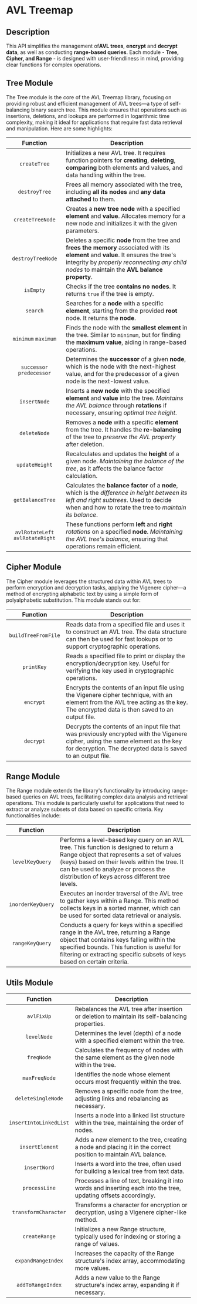 # AVL Treemap

## Description

This API simplifies the management of**AVL trees**, **encrypt** and **decrypt data**, as well as conducting **range-based queries**. Each module - **Tree, Cipher, and Range** - is designed with user-friendliness in mind, providing clear functions for complex operations.

## Tree Module

The Tree module is the core of the AVL Treemap library, focusing on providing robust and efficient management of AVL trees—a type of self-balancing binary search tree. This module ensures that operations such as insertions, deletions, and lookups are performed in logarithmic time complexity, making it ideal for applications that require fast data retrieval and manipulation. Here are some highlights:

| Function | Description |
|:--------:|------------|
| `createTree` | Initializes a new AVL tree. It requires function pointers for **creating**, **deleting**, **comparing** both elements and values, and data handling within the tree. |
| `destroyTree` | Frees all memory associated with the tree, including **all its nodes** and **any data attached** to them. |
| `createTreeNode` | Creates a **new tree node** with a specified **element** and **value**. Allocates memory for a new node and initializes it with the given parameters. |
| `destroyTreeNode` | Deletes a specific **node** from the tree and **frees the memory** associated with its **element** and **value**. It ensures the tree's integrity by *properly reconnecting any child nodes* to maintain the **AVL balance property**. |
| `isEmpty` | Checks if the tree **contains no nodes**. It returns `true` if the tree is empty. |
| `search` | Searches for a **node** with a specific **element**, starting from the provided **root** node. It returns the **node**. |
| `minimum` `maximum` | Finds the node with the **smallest element** in the tree. Similar to `minimum`, but for finding the **maximum value**, aiding in range-based operations. |
| `successor` `predecessor`  | Determines the **successor** of a given **node**, which is the node with the next-highest value, and for the predecessor of a given node is the next-lowest value. |
| `insertNode` | Inserts a **new node** with the specified **element** and **value** into the tree. *Maintains the AVL balance* through **rotations** if necessary, ensuring *optimal tree height*. |
| `deleteNode` | Removes a **node** with a specific **element** from the tree. It handles the **re-balancing** of the tree to *preserve the AVL property* after deletion. |
| `updateHeight` | Recalculates and updates the **height** of a given node. *Maintaining the balance of the tree*, as it affects the balance factor calculation. |
| `getBalanceTree` | Calculates the **balance factor** of a **node**, which is the *difference in height between its left and right subtrees*. Used to decide when and how to rotate the tree to *maintain its balance*. |
| `avlRotateLeft` `avlRotateRight` | These functions perform **left** and **right** *rotations* on a specified **node**. *Maintaining the AVL tree's balance*, ensuring that operations remain efficient. |

## Cipher Module

The Cipher module leverages the structured data within AVL trees to perform encryption and decryption tasks, applying the Vigenere cipher—a method of encrypting alphabetic text by using a simple form of polyalphabetic substitution. This module stands out for:

| Function            | Description                                                                                           |
|:-------------------:|-------------------------------------------------------------------------------------------------------|
| `buildTreeFromFile` | Reads data from a specified file and uses it to construct an AVL tree. The data structure can then be used for fast lookups or to support cryptographic operations.                |
| `printKey`          | Reads a specified file to print or display the encryption/decryption key. Useful for verifying the key used in cryptographic operations.                                   |
| `encrypt`           | Encrypts the contents of an input file using the Vigenere cipher technique, with an element from the AVL tree acting as the key. The encrypted data is then saved to an output file. |
| `decrypt`           | Decrypts the contents of an input file that was previously encrypted with the Vigenere cipher, using the same element as the key for decryption. The decrypted data is saved to an output file. |

## Range Module

The Range module extends the library's functionality by introducing range-based queries on AVL trees, facilitating complex data analysis and retrieval operations. This module is particularly useful for applications that need to extract or analyze subsets of data based on specific criteria. Key functionalities include:

| Function           | Description                                                                                           |
|:------------------:|-------------------------------------------------------------------------------------------------------|
| `levelKeyQuery`    | Performs a level-based key query on an AVL tree. This function is designed to return a Range object that represents a set of values (keys) based on their levels within the tree. It can be used to analyze or process the distribution of keys across different tree levels.         |
| `inorderKeyQuery`  | Executes an inorder traversal of the AVL tree to gather keys within a Range. This method collects keys in a sorted manner, which can be used for sorted data retrieval or analysis.       |
| `rangeKeyQuery`    | Conducts a query for keys within a specified range in the AVL tree, returning a Range object that contains keys falling within the specified bounds. This function is useful for filtering or extracting specific subsets of keys based on certain criteria.       |

## Utils Module

| Function               | Description                                                                                                         |
|:----------------------:|---------------------------------------------------------------------------------------------------------------------|
| `avlFixUp`             | Rebalances the AVL tree after insertion or deletion to maintain its self-balancing properties.                      |
| `levelNode`            | Determines the level (depth) of a node with a specified element within the tree.                                    |
| `freqNode`             | Calculates the frequency of nodes with the same element as the given node within the tree.                          |
| `maxFreqNode`          | Identifies the node whose element occurs most frequently within the tree.                                           |
| `deleteSingleNode`     | Removes a specific node from the tree, adjusting links and rebalancing as necessary.                                |
| `insertIntoLinkedList` | Inserts a node into a linked list structure within the tree, maintaining the order of nodes.                        |
| `insertElement`        | Adds a new element to the tree, creating a node and placing it in the correct position to maintain AVL balance.     |
| `insertWord`           | Inserts a word into the tree, often used for building a lexical tree from text data.                                |
| `processLine`          | Processes a line of text, breaking it into words and inserting each into the tree, updating offsets accordingly.    |
| `transformCharacter`   | Transforms a character for encryption or decryption, using a Vigenere cipher-like method.                           |
| `createRange`          | Initializes a new Range structure, typically used for indexing or storing a range of values.                        |
| `expandRangeIndex`     | Increases the capacity of the Range structure's index array, accommodating more values.                             |
| `addToRangeIndex`      | Adds a new value to the Range structure's index array, expanding it if necessary.                                   |
